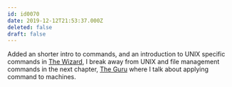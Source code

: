 ```yaml
---
id: id0070
date: 2019-12-12T21:53:37.000Z
deleted: false
draft: false
---
```


Added an shorter intro to commands, and an introduction to UNIX specific commands in [The Wizard][1], I break away from UNIX and file management commands in the next chapter, [The Guru][2] where I talk about applying command to machines.

[1]: the-wizard.html
[2]: the-guru.html